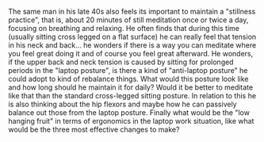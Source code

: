 The same man in his late 40s also feels its important to maintain a "stillness practice", that is, about 20 minutes of still meditation once or twice a day, focusing on breathing and relaxing.
He often finds that during this time (usually sitting cross legged on a flat surface) he can really feel that tension in his neck and back... he wonders if there is a way you can meditate where you feel great doing it and of course you feel great afterward.
He wonders, if the upper back and neck tension is caused by sitting for prolonged periods in the "laptop posture", is there a kind of "anti-laptop posture" he could adopt to kind of rebalance things. What would this posture look like and how long should he maintain it for daily? Would it be better to meditate like that than the standard cross-legged sitting posture. In relation to this he is also thinking about the hip flexors and maybe how he can passively balance out those from the laptop posture.
Finally what would be the "low hanging fruit" in terms of ergonomics in the laptop work situation, like what would be the three most effective changes to make?
